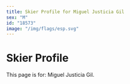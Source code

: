 ```yaml
---
title: Skier Profile for Miguel Justicia Gil
sex: "M"
id: "18573"
image: "/img/flags/esp.svg" 
---
```


# Skier Profile

This page is for: Miguel Justicia Gil.
    
